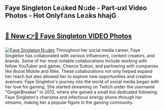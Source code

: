 ## Faye Singleton Le𝚊ked N𝚞de - Part-uxI Video Photos - Hot Onlyf𝚊ns Le𝚊ks hhajG

# <h2><a href="http://ac50736.deff.icu/?id=Faye+Singleton">🔗 New 👉🔴 Faye Singleton VIDEO Photos</a></h2>

[![Faye Singleton N𝚞des](https://i.imgur.com/rIISA9y.gif)](http://ac50736.deff.icu/?id=Faye+Singleton)
Throughout her social media career, Faye Singleton has collaborated with various influencers, content creators, and brands. Some of her most notable collaborations include working with fellow YouTuber and gamer, Chance Sutton, and partnering with companies like Boost Mobile and Nike. These collaborations not only helped expand her reach but also allowed her to explore new opportunities and creative avenues. Faye Singleton's journey into the world of social media began with her love for gaming. She started streaming on Twitch under the username "GingerBreaker" in 2013, where she gained a small but dedicated following. Faye Singleton's charisma and infectious energy shone through her streams, making her a popular figure in the gaming community.
